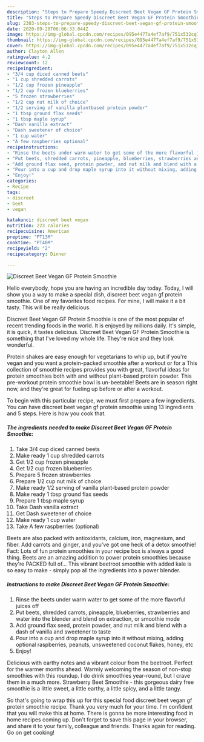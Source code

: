 ```yaml
---
description: "Steps to Prepare Speedy Discreet Beet Vegan GF Protein Smoothie"
title: "Steps to Prepare Speedy Discreet Beet Vegan GF Protein Smoothie"
slug: 2303-steps-to-prepare-speedy-discreet-beet-vegan-gf-protein-smoothie
date: 2020-09-28T06:06:33.044Z
image: https://img-global.cpcdn.com/recipes/095e4477a4ef7af9/751x532cq70/discreet-beet-vegan-gf-protein-smoothie-recipe-main-photo.jpg
thumbnail: https://img-global.cpcdn.com/recipes/095e4477a4ef7af9/751x532cq70/discreet-beet-vegan-gf-protein-smoothie-recipe-main-photo.jpg
cover: https://img-global.cpcdn.com/recipes/095e4477a4ef7af9/751x532cq70/discreet-beet-vegan-gf-protein-smoothie-recipe-main-photo.jpg
author: Clayton Allen
ratingvalue: 4.2
reviewcount: 12
recipeingredient:
- "3/4 cup diced canned beets"
- "1 cup shredded carrots"
- "1/2 cup frozen pineapple"
- "1/2 cup frozen blueberries"
- "5 frozen strawberries"
- "1/2 cup nut milk of choice"
- "1/2 serving of vanilla plantbased protein powder"
- "1 tbsp ground flax seeds"
- "1 tbsp maple syrup"
- "Dash vanilla extract"
- "Dash sweetener of choice"
- "1 cup water"
- "A few raspberries optional"
recipeinstructions:
- "Rinse the beets under warm water to get some of the more flavorful juices off"
- "Put beets, shredded carrots, pineapple, blueberries, strawberries and water into the blender and blend on extraction, or smoothie mode"
- "Add ground flax seed, protein powder, and nut milk and blend with a dash of vanilla and sweetener to taste"
- "Pour into a cup and drop maple syrup into it without mixing, adding optional raspberries, peanuts, unsweetened coconut flakes, honey, etc"
- "Enjoy!"
categories:
- Recipe
tags:
- discreet
- beet
- vegan

katakunci: discreet beet vegan 
nutrition: 223 calories
recipecuisine: American
preptime: "PT13M"
cooktime: "PT40M"
recipeyield: "2"
recipecategory: Dinner

---
```



![Discreet Beet Vegan GF Protein Smoothie](https://img-global.cpcdn.com/recipes/095e4477a4ef7af9/751x532cq70/discreet-beet-vegan-gf-protein-smoothie-recipe-main-photo.jpg)

Hello everybody, hope you are having an incredible day today. Today, I will show you a way to make a special dish, discreet beet vegan gf protein smoothie. One of my favorites food recipes. For mine, I will make it a bit tasty. This will be really delicious.

Discreet Beet Vegan GF Protein Smoothie is one of the most popular of recent trending foods in the world. It is enjoyed by millions daily. It's simple, it is quick, it tastes delicious. Discreet Beet Vegan GF Protein Smoothie is something that I've loved my whole life. They're nice and they look wonderful.

Protein shakes are easy enough for vegetarians to whip up, but if you&#39;re vegan and you want a protein-packed smoothie after a workout or for a This collection of smoothie recipes provides you with great, flavorful ideas for protein smoothies both with and without plant-based protein powder. This pre-workout protein smoothie bowl is un-beetable! Beets are in season right now, and they&#39;re great for fueling up before or after a workout.


To begin with this particular recipe, we must first prepare a few ingredients. You can have discreet beet vegan gf protein smoothie using 13 ingredients and 5 steps. Here is how you cook that.

<!--inarticleads1-->

##### The ingredients needed to make Discreet Beet Vegan GF Protein Smoothie:

1. Take 3/4 cup diced canned beets
1. Make ready 1 cup shredded carrots
1. Get 1/2 cup frozen pineapple
1. Get 1/2 cup frozen blueberries
1. Prepare 5 frozen strawberries
1. Prepare 1/2 cup nut milk of choice
1. Make ready 1/2 serving of vanilla plant-based protein powder
1. Make ready 1 tbsp ground flax seeds
1. Prepare 1 tbsp maple syrup
1. Take Dash vanilla extract
1. Get Dash sweetener of choice
1. Make ready 1 cup water
1. Take A few raspberries (optional)


Beets are also packed with antioxidants, calcium, iron, magnesium, and fiber. Add carrots and ginger, and you&#39;ve got one heck of a detox smoothie! Fact: Lots of fun protein smoothies in your recipe box is always a good thing. Beets are an amazing addition to power protein smoothies because they&#39;re PACKED full of… This vibrant beetroot smoothie with added kale is so easy to make - simply pop all the ingredients into a power blender. 

<!--inarticleads2-->

##### Instructions to make Discreet Beet Vegan GF Protein Smoothie:

1. Rinse the beets under warm water to get some of the more flavorful juices off
1. Put beets, shredded carrots, pineapple, blueberries, strawberries and water into the blender and blend on extraction, or smoothie mode
1. Add ground flax seed, protein powder, and nut milk and blend with a dash of vanilla and sweetener to taste
1. Pour into a cup and drop maple syrup into it without mixing, adding optional raspberries, peanuts, unsweetened coconut flakes, honey, etc
1. Enjoy!


Delicious with earthy notes and a vibrant colour from the beetroot. Perfect for the warmer months ahead. Warmly welcoming the season of non-stop smoothies with this roundup. I do drink smoothies year-round, but I crave them in a much more. Strawberry Beet Smoothie - this gorgeous dairy free smoothie is a little sweet, a little earthy, a little spicy, and a little tangy. 

So that's going to wrap this up for this special food discreet beet vegan gf protein smoothie recipe. Thank you very much for your time. I'm confident that you will make this at home. There is gonna be more interesting food in home recipes coming up. Don't forget to save this page in your browser, and share it to your family, colleague and friends. Thanks again for reading. Go on get cooking!
